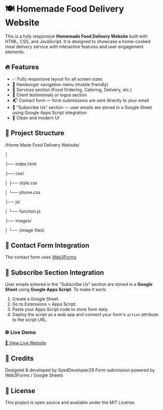 # 🍽️ Homemade Food Delivery Website

This is a fully responsive **Homemade Food Delivery Website** built with HTML, CSS, and JavaScript. It is designed to showcase a home-cooked meal delivery service with interactive features and user engagement elements.

## 🔥 Features

- ✅ Fully responsive layout for all screen sizes
- 🍔 Hamburger navigation menu (mobile friendly)
- 🧾 Services section (Food Ordering, Catering, Delivery, etc.)
- 👥 Client testimonials or logos section
- 📬 Contact form — form submissions are sent directly to your email
- 📩 "Subscribe Us" section — user emails are stored in a Google Sheet using Google Apps Script integration
- 🎨 Clean and modern UI

## 📁 Project Structure

/Home Made Food Delivery Website/

│

├── index.html

├── css/

│   ├── style.css

│   └── phone.css

├── js/

│   └── function.js

├── images/

│   └── (image files)

## 📧 Contact Form Integration

The contact form uses [Web3Forms](https://web3forms.com/)

## 📑 Subscribe Section Integration

User emails entered in the "Subscribe Us" section are stored in a **Google Sheet** using **Google Apps Script**. To make it work:

1. Create a Google Sheet.
2. Go to Extensions > Apps Script.
3. Paste your Apps Script code to store form data.
4. Deploy the script as a web app and connect your form's `action` attribute to the script URL.

### 🌐 Live Demo  
[🔗 View Live Website](https://homemade-food-delivery.netlify.app/)

## 🙏 Credits

Designed & developed by SyedDeveloper29
Form submission powered by Web3Forms / Google Sheets

## 📄 License

This project is open source and available under the MIT License.
